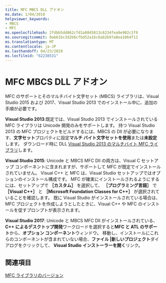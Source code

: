 ```yaml
---
title: MFC MBCS DLL アドオン
ms.date: 1/04/2018
helpviewer_keywords:
- MBCS
- MFC
ms.openlocfilehash: 2fdbb5dd862c7d1a8845813c6234fea9e902c1f9
ms.sourcegitcommit: 0ab61bc3d2b6cfbd52a16c6ab2b97a8ea1864f12
ms.translationtype: MT
ms.contentlocale: ja-JP
ms.lasthandoff: 04/23/2019
ms.locfileid: "62238531"
---
```

# <a name="mfc-mbcs-dll-add-on"></a>MFC MBCS DLL アドオン

MFC のサポートとそのマルチバイト文字セット (MBCS) ライブラリは、Visual Studio 2015 および 2017、Visual Studio 2013 でのインストール中に、追加の手順が必要です。

**Visual Studio 2013**:既定では、Visual Studio 2013 でインストールされている MFC ライブラリは Unicode 開発のみをサポートします。 持つ Visual Studio 2013 の MFC プロジェクトをビルドするには、MBCS の Dll が必要になります、**文字セット**プロパティに設定**マルチ バイト文字セットを使用**または**未設定**します。 ダウンロード時に DLL [Visual Studio 2013 のマルチバイト MFC ライブラリ](https://www.microsoft.com/download/details.aspx?id=40770)します。

**Visual Studio 2015**: Unicode と MBCS MFC Dll の両方は、Visual C セットアップ コンポーネントに含まれますが、サポートして MFC が既定でインストールされていません。 Visual C++ と MFC は、Visual Studio セットアップではオプションのインストール構成です。 MFC が確実にインストールされるようにするには、セットアップで **［カスタム］** を選択して、 **［プログラミング言語］** で **［Visual C++］** と **［Microsoft Foundation Classes for C++］** が選択されていることを確認します。 既に Visual Studio がインストールされている場合は、MFC プロジェクトを作成しようとしたときに、Visual C++ や MFC のインストールを促すプロンプトが表示されます。

**Visual Studio 2017**: Unicode と MBCS MFC Dll がインストールされている、 **C++ によるデスクトップ開発**ワークロードを選択すると**MFC と ATL のサポート**から、**オプション コンポーネント**ウィンドウ。 移動し、インストールにこれらのコンポーネントが含まれていない場合、**ファイル |新しいプロジェクト**ダイアログをクリックして、 **Visual Studio インストーラーを開く**リンク。

## <a name="see-also"></a>関連項目

[MFC ライブラリのバージョン](../mfc/mfc-library-versions.md)
